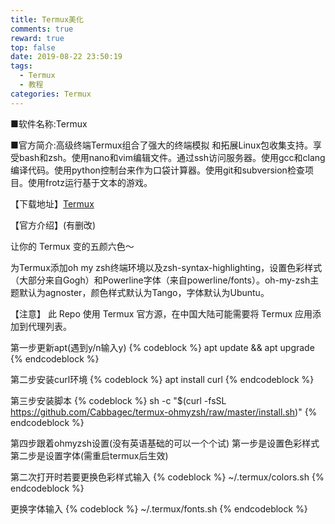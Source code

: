 ```yaml
---
title: Termux美化
comments: true
reward: true
top: false
date: 2019-08-22 23:50:19
tags: 
  - Termux
  - 教程
categories: Termux
---
```

■软件名称:Termux
<!-- more -->


■官方简介:高级终端Termux组合了强大的终端模拟 和拓展Linux包收集支持。享受bash和zsh。使用nano和vim编辑文件。通过ssh访问服务器。使用gcc和clang编译代码。使用python控制台来作为口袋计算器。使用git和subversion检查项目。使用frotz运行基于文本的游戏。

【下载地址】[Termux](https://pan.baidu.com/s/1wFARwcZ18WgB0L5amZXCWQ#/)

【官方介绍】(有删改)

让你的 Termux 变的五颜六色～

为Termux添加oh my zsh终端环境以及zsh-syntax-highlighting，设置色彩样式（大部分来自Gogh）和Powerline字体（来自powerline/fonts）。oh-my-zsh主题默认为agnoster，颜色样式默认为Tango，字体默认为Ubuntu。



【注意】
此 Repo 使用 Termux 官方源，在中国大陆可能需要将 Termux 应用添加到代理列表。

第一步更新apt(遇到y/n输入y)
{% codeblock %}
apt update && apt upgrade
{% endcodeblock %}

第二步安装curl环境
{% codeblock %}
apt install curl
{% endcodeblock %}

第三步安装脚本
{% codeblock %}
sh -c "$(curl -fsSL https://github.com/Cabbagec/termux-ohmyzsh/raw/master/install.sh)"
{% endcodeblock %}

第四步跟着ohmyzsh设置(没有英语基础的可以一个个试)
第一步是设置色彩样式
第二步是设置字体(需重启termux后生效)

第二次打开时若要更换色彩样式输入
{% codeblock %}
~/.termux/colors.sh
{% endcodeblock %}

更换字体输入
{% codeblock %}
~/.termux/fonts.sh
{% endcodeblock %}
